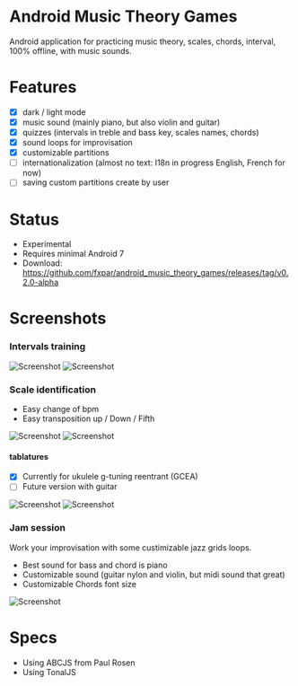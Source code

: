 # Android Music Theory Games
Android application for practicing music theory, scales, chords, interval, 100% offline, with music sounds.

# Features
* [x] dark / light mode
* [x] music sound (mainly piano, but also violin and guitar)
* [x] quizzes (intervals in treble and bass key, scales names, chords)
* [x] sound loops for improvisation
* [x] customizable partitions
* [ ] internationalization (almost no text: I18n in progress English, French for now)
* [ ] saving custom partitions create by user

# Status
* Experimental
* Requires minimal Android 7
* Download: https://github.com/fxpar/android_music_theory_games/releases/tag/v0.2.0-alpha

# Screenshots

### Intervals training
![Screenshot](./screenshots/interval-bass-dark.png) ![Screenshot](./screenshots/intervals-treble-light.png)

### Scale identification
* Easy change of bpm
* Easy transposition up / Down / Fifth

![Screenshot](./screenshots/scale-name-light-bpm.png) ![Screenshot](./screenshots/scale-name-dark-tooltip.png) 

#### tablatures
* [x] Currently for ukulele g-tuning reentrant (GCEA)
* [ ] Future version with guitar

![Screenshot](./screenshots/scale-select-dark.png) ![Screenshot](./screenshots/scale-select-light.png)

### Jam session

Work your improvisation with some custimizable jazz grids loops.
* Best sound for bass and chord is piano
* Customizable sound (guitar nylon and violin, but midi sound that great)
* Customizable Chords font size

![Screenshot](./screenshots/jam-light.png)

# Specs
* Using ABCJS from Paul Rosen
* Using TonalJS



